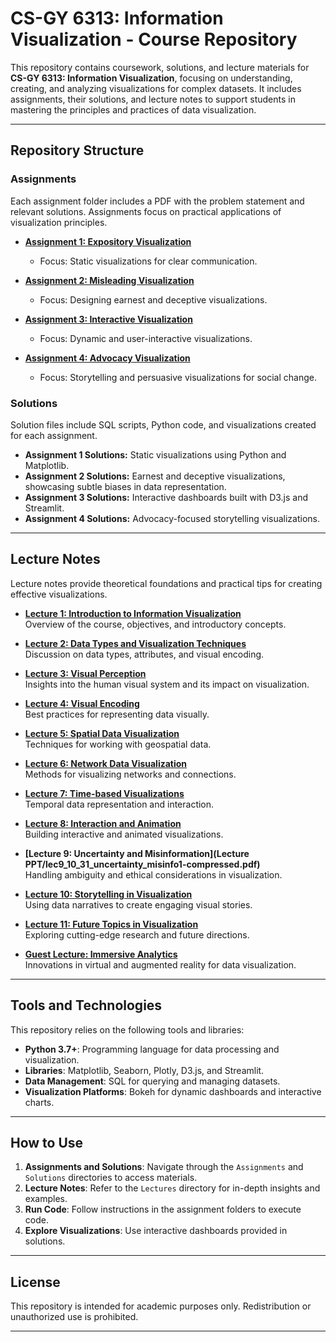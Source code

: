 # CS-GY 6313: Information Visualization - Course Repository

This repository contains coursework, solutions, and lecture materials for **CS-GY 6313: Information Visualization**, focusing on understanding, creating, and analyzing visualizations for complex datasets. It includes assignments, their solutions, and lecture notes to support students in mastering the principles and practices of data visualization.

---

## Repository Structure

### **Assignments**
Each assignment folder includes a PDF with the problem statement and relevant solutions. Assignments focus on practical applications of visualization principles.

- **[Assignment 1: Expository Visualization](./Assignments/Assignment1.pdf)**  
  - Focus: Static visualizations for clear communication.  

- **[Assignment 2: Misleading Visualization](./Assignments/Assignment2.pdf)**  
  - Focus: Designing earnest and deceptive visualizations.  

- **[Assignment 3: Interactive Visualization](./Assignments/Assignment3.pdf)**  
  - Focus: Dynamic and user-interactive visualizations.  

- **[Assignment 4: Advocacy Visualization](./Assignments/Assignment4.pdf)**  
  - Focus: Storytelling and persuasive visualizations for social change.  

### **Solutions**
Solution files include SQL scripts, Python code, and visualizations created for each assignment.  

- **Assignment 1 Solutions:** Static visualizations using Python and Matplotlib.  
- **Assignment 2 Solutions:** Earnest and deceptive visualizations, showcasing subtle biases in data representation.  
- **Assignment 3 Solutions:** Interactive dashboards built with D3.js and Streamlit.  
- **Assignment 4 Solutions:** Advocacy-focused storytelling visualizations.  

---

## Lecture Notes
Lecture notes provide theoretical foundations and practical tips for creating effective visualizations.  

- **[Lecture 1: Introduction to Information Visualization](./Lectures/lec1_09_05.pptx)**  
  Overview of the course, objectives, and introductory concepts.

- **[Lecture 2: Data Types and Visualization Techniques](./Lectures/lec2_09_12.pptx)**  
  Discussion on data types, attributes, and visual encoding.

- **[Lecture 3: Visual Perception](./Lectures/lec3_09_19.pdf)**  
  Insights into the human visual system and its impact on visualization.

- **[Lecture 4: Visual Encoding](./Lectures/lec4_09_26.pdf)**  
  Best practices for representing data visually.  

- **[Lecture 5: Spatial Data Visualization](./Lectures/lec5_10_03.pdf)**  
  Techniques for working with geospatial data.  

- **[Lecture 6: Network Data Visualization](./Lectures/lec6_10_10.pdf)**  
  Methods for visualizing networks and connections.  

- **[Lecture 7: Time-based Visualizations](./Lectures/lec7_10_17.pdf)**  
  Temporal data representation and interaction.  

- **[Lecture 8: Interaction and Animation](./Lectures/lec8_10_24.pdf)**  
  Building interactive and animated visualizations.  

- **[Lecture 9: Uncertainty and Misinformation](Lecture PPT/lec9_10_31_uncertainty_misinfo1-compressed.pdf)**  
  Handling ambiguity and ethical considerations in visualization.  

- **[Lecture 10: Storytelling in Visualization](./Lectures/lec10_11_13.pptx)**  
  Using data narratives to create engaging visual stories.  

- **[Lecture 11: Future Topics in Visualization](./Lectures/lec11_11_21.pptx)**  
  Exploring cutting-edge research and future directions.  

- **[Guest Lecture: Immersive Analytics](./Lectures/lec12_Immersive_Analytics.pdf)**  
  Innovations in virtual and augmented reality for data visualization.  

---

## Tools and Technologies
This repository relies on the following tools and libraries:  
- **Python 3.7+**: Programming language for data processing and visualization.  
- **Libraries**: Matplotlib, Seaborn, Plotly, D3.js, and Streamlit.  
- **Data Management**: SQL for querying and managing datasets.  
- **Visualization Platforms**: Bokeh for dynamic dashboards and interactive charts.  

---

## How to Use
1. **Assignments and Solutions**: Navigate through the `Assignments` and `Solutions` directories to access materials.  
2. **Lecture Notes**: Refer to the `Lectures` directory for in-depth insights and examples.  
3. **Run Code**: Follow instructions in the assignment folders to execute code.  
4. **Explore Visualizations**: Use interactive dashboards provided in solutions.  

---


## License
This repository is intended for academic purposes only. Redistribution or unauthorized use is prohibited.  

---

